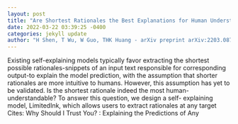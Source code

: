 ```yaml
--- 
layout: post 
title: "Are Shortest Rationales the Best Explanations for Human Understanding?" 
date: 2022-03-22 03:39:25 -0400 
categories: jekyll update 
author: "H Shen, T Wu, W Guo, THK Huang - arXiv preprint arXiv:2203.08788, 2022" 
--- 
```

Existing self-explaining models typically favor extracting the shortest possible rationales-snippets of an input text responsible for corresponding output-to explain the model prediction, with the assumption that shorter rationales are more intuitive to humans. However, this assumption has yet to be validated. Is the shortest rationale indeed the most human-understandable? To answer this question, we design a self- explaining model, LimitedInk, which allows users to extract rationales at any target Cites: Why Should I Trust You? : Explaining the Predictions of Any